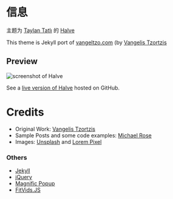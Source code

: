 # 信息

主题为 [Taylan Tatlı](https://github.com/TaylanTatli) 的 [Halve](https://taylantatli.github.io/Halve/)

This theme is Jekyll port of [vangeltzo.com](http://vangeltzo.com/) (by [Vangelis Tzortzis](https://github.com/srekoble)

## Preview   
![screenshot of Halve](/images/halve-home-image.png)

See a [live version of Halve](http://taylantatli.github.io/Halve) hosted on GitHub.

# Credits
- Original Work: [Vangelis Tzortzis](https://github.com/srekoble)  
- Sample Posts and some code examples: [Michael Rose](https://github.com/mmistakes/)
- Images: [Unsplash](https://unsplash.com/) and [Lorem Pixel](http://lorempixel.com)

### Others
- [Jekyll](http://jekyllrb.com/)
- [jQuery](http://jquery.com/)
- [Magnific Popup](http://dimsemenov.com/plugins/magnific-popup/)
- [FitVids.JS](http://fitvidsjs.com/)
